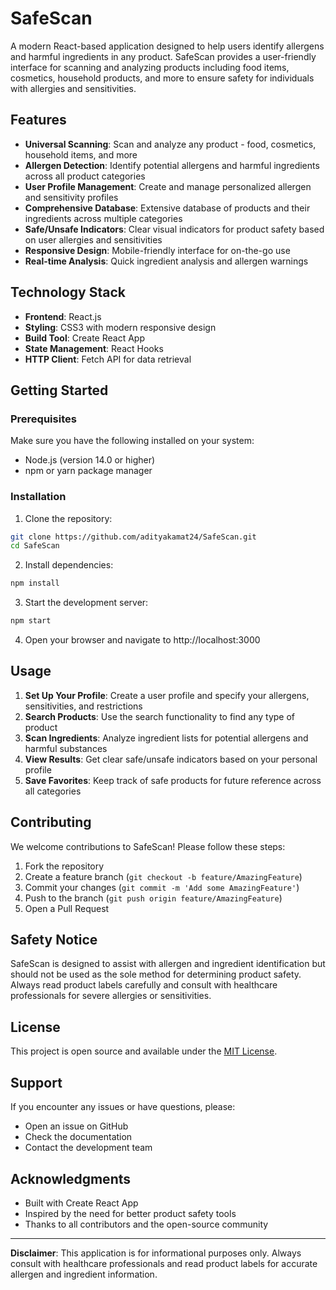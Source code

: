 # SafeScan

A modern React-based application designed to help users identify allergens and harmful ingredients in any product. SafeScan provides a user-friendly interface for scanning and analyzing products including food items, cosmetics, household products, and more to ensure safety for individuals with allergies and sensitivities.

## Features

- **Universal Scanning**: Scan and analyze any product - food, cosmetics, household items, and more
- **Allergen Detection**: Identify potential allergens and harmful ingredients across all product categories
- **User Profile Management**: Create and manage personalized allergen and sensitivity profiles
- **Comprehensive Database**: Extensive database of products and their ingredients across multiple categories
- **Safe/Unsafe Indicators**: Clear visual indicators for product safety based on user allergies and sensitivities
- **Responsive Design**: Mobile-friendly interface for on-the-go use
- **Real-time Analysis**: Quick ingredient analysis and allergen warnings

## Technology Stack

- **Frontend**: React.js
- **Styling**: CSS3 with modern responsive design
- **Build Tool**: Create React App
- **State Management**: React Hooks
- **HTTP Client**: Fetch API for data retrieval

## Getting Started

### Prerequisites

Make sure you have the following installed on your system:
- Node.js (version 14.0 or higher)
- npm or yarn package manager

### Installation

1. Clone the repository:
```bash
git clone https://github.com/adityakamat24/SafeScan.git
cd SafeScan
```

2. Install dependencies:
```bash
npm install
```

3. Start the development server:
```bash
npm start
```

4. Open your browser and navigate to http://localhost:3000

## Usage

1. **Set Up Your Profile**: Create a user profile and specify your allergens, sensitivities, and restrictions
2. **Search Products**: Use the search functionality to find any type of product
3. **Scan Ingredients**: Analyze ingredient lists for potential allergens and harmful substances
4. **View Results**: Get clear safe/unsafe indicators based on your personal profile
5. **Save Favorites**: Keep track of safe products for future reference across all categories

## Contributing

We welcome contributions to SafeScan! Please follow these steps:

1. Fork the repository
2. Create a feature branch (`git checkout -b feature/AmazingFeature`)
3. Commit your changes (`git commit -m 'Add some AmazingFeature'`)
4. Push to the branch (`git push origin feature/AmazingFeature`)
5. Open a Pull Request

## Safety Notice

SafeScan is designed to assist with allergen and ingredient identification but should not be used as the sole method for determining product safety. Always read product labels carefully and consult with healthcare professionals for severe allergies or sensitivities.

## License

This project is open source and available under the [MIT License](LICENSE).

## Support

If you encounter any issues or have questions, please:
- Open an issue on GitHub
- Check the documentation
- Contact the development team

## Acknowledgments

- Built with Create React App
- Inspired by the need for better product safety tools
- Thanks to all contributors and the open-source community

---

**Disclaimer**: This application is for informational purposes only. Always consult with healthcare professionals and read product labels for accurate allergen and ingredient information.
